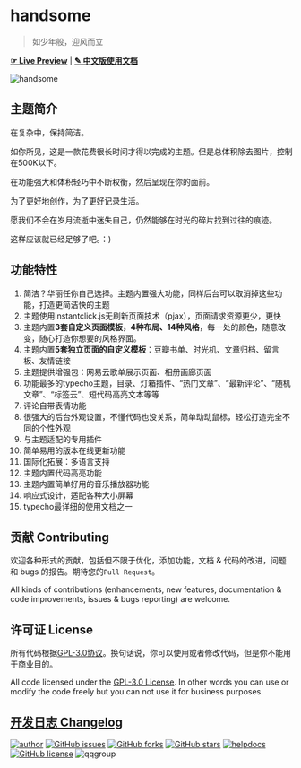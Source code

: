 # handsome

> 如少年般，迎风而立

[**☞ Live Preview**](https://www.mliy.net)  |  [**✎ 中文版使用文档**](https://handsome.ihewro.com/)


![handsome](https://lia.im/images/7Q0m.png)

## 主题简介

在复杂中，保持简洁。

如你所见，这是一款花费很长时间才得以完成的主题。但是总体积除去图片，控制在500K以下。

在功能强大和体积轻巧中不断权衡，然后呈现在你的面前。

为了更好地创作，为了更好记录生活。

愿我们不会在岁月流逝中迷失自己，仍然能够在时光的碎片找到过往的痕迹。

这样应该就已经足够了吧。：)

<!--more-->

## 功能特性

1. 简洁？华丽任你自己选择。主题内置强大功能，同样后台可以取消掉这些功能，打造更简洁快的主题
2. 主题使用instantclick.js无刷新页面技术（pjax），页面请求资源更少，更快
3. 主题内置**3套自定义页面模板，4种布局、14种风格**，每一处的颜色，随意改变，随心打造你想要的风格界面。
4. 主题内置**5套独立页面的自定义模板**：豆瓣书单、时光机、文章归档、留言板、友情链接
5. 主题提供增强包：网易云歌单展示页面、相册画廊页面
6. 功能最多的typecho主题，目录、灯箱插件、“热门文章”、“最新评论”、“随机文章”、“标签云”、短代码高亮文本等等
7. 评论自带表情功能
8. 很强大的后台外观设置，不懂代码也没关系，简单动动鼠标，轻松打造完全不同的个性外观
9. 与主题适配的专用插件
10. 简单易用的版本在线更新功能
11. 国际化拓展：多语言支持
12. 主题内置代码高亮功能
13. 主题内置简单好用的音乐播放器功能
14. 响应式设计，适配各种大小屏幕
15. typecho最详细的使用文档之一

## 贡献 Contributing

欢迎各种形式的贡献，包括但不限于优化，添加功能，文档 & 代码的改进，问题和 bugs 的报告。期待您的`Pull Request`。

All kinds of contributions (enhancements, new features, documentation & code improvements, issues & bugs reporting) are welcome.

## 许可证 License 

所有代码根据[GPL-3.0协议](https://github.com/ihewro/typecho-theme-handsome/blob/master/LICENSE)。换句话说，你可以使用或者修改代码，但是你不能用于商业目的。

All code licensed under the [GPL-3.0 License](https://github.com/ihewro/typecho-theme-handsome/blob/master/LICENSE). In other words you can use or modify the code freely but you can not use it for business purposes.

## [开发日志 Changelog](https://handsome.ihewro.com/#/changelog) 

[![author](https://img.shields.io/badge/author-Hewro-blue.svg?style=flat-square)](http://www.ihewro.xyz) 
[![GitHub issues](https://img.shields.io/github/issues/ihewro/typecho-theme-handsome.svg?style=flat-square)](https://github.com/ihewro/typecho-theme-handsome/issues)
[![GitHub forks](https://img.shields.io/github/forks/ihewro/typecho-theme-handsome.svg?style=flat-square)](https://github.com/ihewro/typecho-theme-handsome/network)
[![GitHub stars](https://img.shields.io/github/stars/ihewro/typecho-theme-handsome.svg?style=flat-square)](https://github.com/ihewro/typecho-theme-handsome/stargazers)
[![helpdocs](https://img.shields.io/badge/Docs-HELP-red.svg?style=flat-square)](https://github.com/ihewro/typecho-theme-handsome/wiki/%E4%B8%AD%E6%96%87%E4%BD%BF%E7%94%A8%E6%96%87%E6%A1%A3) 
[![GitHub license](https://img.shields.io/badge/license-AGPL-blue.svg?style=flat-square)](https://raw.githubusercontent.com/ihewro/typecho-theme-handsome/master/LICENSE)
![qqgroup](https://img.shields.io/badge/QQ群-611102614-red.svg?style=flat-square)

